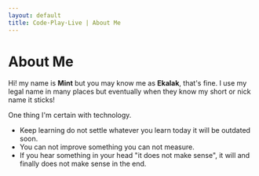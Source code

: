 ```yaml
---
layout: default
title: Code·Play·Live | About Me
---
```


<h1 class="lead">About Me</h1>

<p class="lead">
Hi! my name is <strong>Mint</strong> but you may know me as <strong>Ekalak</strong>, that's fine. I use my legal name in many places but eventually when they know my short or nick name it sticks!
</p> 

<p class="lead">
One thing I'm certain with technology. 
<ul class="lead">
    <li>Keep learning do not settle whatever you learn today it will be outdated soon.</li>
    <li>You can not improve something you can not measure.</li>
    <li>If you hear something in your head "it does not make sense", it will and finally does not make sense in the end.</li>
</ul>
</p>
